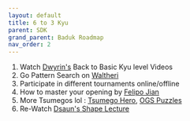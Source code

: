 ```yaml
---
layout: default
title: 6 to 3 Kyu
parent: SDK
grand_parent: Baduk Roadmap
nav_order: 2
---
```


1) Watch <a href="https://www.youtube.com/user/dwyrin" target="_blank"> Dwyrin's</a> Back to Basic Kyu level Videos <br>
2) Go Pattern Search on <a href="http://ps.waltheri.net/" target="_blank"> Waltheri</a> <br>
3) Participate in different tournaments online/offline <br>
4) How to master your opening by <a href="https://www.youtube.com/playlist?list=PLoZIU5jkY_Y_mlj_DvvVNleylBXvPWZAw" target="_blank"> Felipo Jian</a>[]()
5) More Tsumegos lol : <a href="https://tsumego-hero.com/" target="_blank"> Tsumego Hero</a>, <a href="https://online-go.com/puzzles" target="_blank">OGS Puzzles</a> <br>
6) Re-Watch <a href="https://www.youtube.com/watch?v=JKBh8FGK9bU" target="_blank"> Dsaun's Shape Lecture</a>
